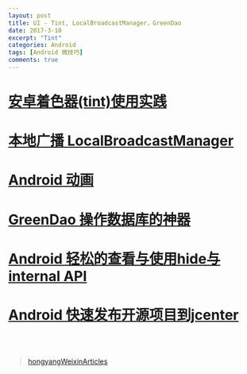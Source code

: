 ```yaml
---
layout: post
title: UI - Tint, LocalBroadcastManager，GreenDao
date: 2017-3-10
excerpt: "Tint"
categories: Android
tags: [Android 微技巧]
comments: true
---
```


# [安卓着色器(tint)使用实践](http://www.jianshu.com/p/6bd7dd1cd491)

# [本地广播 LocalBroadcastManager](http://blog.csdn.net/kazeik/article/details/16841741)

# [Android 动画](http://mp.weixin.qq.com/s/enmKJ7S-acYQSOkEL-k6kg)

# [GreenDao 操作数据库的神器](http://blog.csdn.net/qq_30379689/article/details/54410838)

# [Android 轻松的查看与使用hide与internal API](http://mp.weixin.qq.com/s?__biz=MzAxMTI4MTkwNQ==&mid=2650820284&idx=1&sn=43cbc5cbbf7d67ca3c5d8dc05f6fd4d0#rd)

# [Android 快速发布开源项目到jcenter](http://mp.weixin.qq.com/s?__biz=MzAxMTI4MTkwNQ==&mid=403336396&idx=1&sn=bb2b9e87ab7a537172694281996ef26c&scene=23&srcid=0505VuLMwSqULe3FFPel21bK#rd)


<br/>
<br/>


> [hongyangWeixinArticles](https://github.com/hongyangAndroid/hongyangWeixinArticles)
